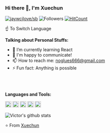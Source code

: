 ### Hi there 👋, I'm Xuechun

[![jaywcjlove/sb](https://jaywcjlove.github.io/sb/lang/chinese.svg)](README.md)
![Followers](https://img.shields.io/github/followers/Xuechunqiu?label=Follw&style=social)
[![HitCount](http://hits.dwyl.com/Xuechunqiu/Xuechunqiu.svg)](http://hits.dwyl.com/yili1992/yili1992)

☝️   To Switch Language
<!--
**Xuechunqiu/Xuechunqiu** is a ✨ _special_ ✨ repository because its `README.md` (this file) appears on your GitHub profile.
-->

**Talking about Personal Stuffs:**
- 🌱 I’m currently learning React
- 💬 I'm happy to communicate!
- 📫 How to reach me: noglues666@gmail.com
- ⚡ Fun fact: Anything is possible

<br />
<br />


**Languages and Tools:**  

<code><img height="20" src="https://img.shields.io/badge/-React-%23282C34?style=flat-square&logo=react"></code>
<code><img height="20" src="https://img.shields.io/badge/-Python-yellow?style=flat-square&logo=python"></code>
<code><img height="20" src="https://img.shields.io/badge/-Java-blue?style=flat-square&logo=java"></code>
<code><img height="20" src="https://img.shields.io/badge/-Git-%23F05032?style=flat-square&logo=git&logoColor=%23ffffff"></code>
<code><img height="20" src="https://img.shields.io/badge/-VSCode-%23007ACC?style=flat-square&logo=visual-studio-code"></code>


![Victor's github stats](https://github-readme-stats.vercel.app/api?username=Xuechunqiu&show_icons=true&hide_border=true)


⭐️ From [Xuechun](https://github.com/Xuechunqiu)
